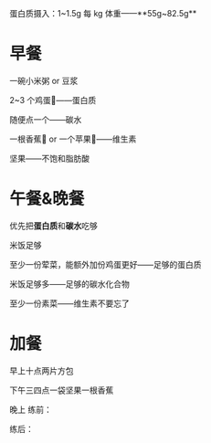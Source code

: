 蛋白质摄入：1~1.5g 每 kg 体重——**55g~82.5g**

# 早餐
一碗小米粥  or 豆浆

2~3 个鸡蛋🥚——蛋白质

随便点一个——碳水

一根香蕉🍌 or 一个苹果🍎——维生素

坚果——不饱和脂肪酸

# 午餐&晚餐
优先把**蛋白质**和**碳水**吃够

米饭足够

至少一份荤菜，能额外加份鸡蛋更好——足够的蛋白质

米饭足够多——足够的碳水化合物

至少一份素菜——维生素不要忘了


# 加餐
早上十点两片方包

下午三四点一袋坚果一根香蕉

晚上
练前：

练后：

